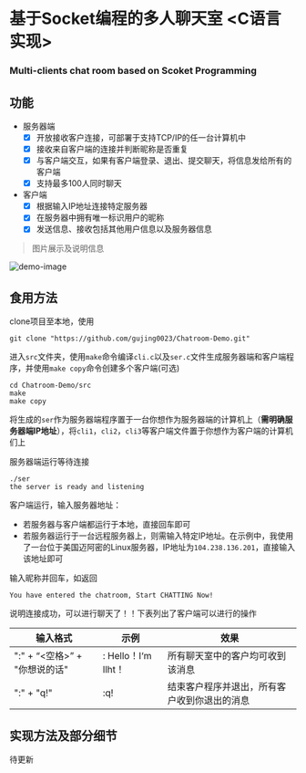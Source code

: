 # 基于Socket编程的多人聊天室 <C语言实现>

### Multi-clients chat room based on Scoket Programming <C implementation>

## 功能

* 服务器端
  - [x] 开放接收客户连接，可部署于支持TCP/IP的任一台计算机中
  - [x] 接收来自客户端的连接并判断昵称是否重复
  - [x] 与客户端交互，如果有客户端登录、退出、提交聊天，将信息发给所有的客户端
  - [x] 支持最多100人同时聊天
* 客户端
  - [x] 根据输入IP地址连接特定服务器
  - [x] 在服务器中拥有唯一标识用户的昵称
  - [x] 发送信息、接收包括其他用户信息以及服务器信息

> 图片展示及说明信息

![demo-image](https://github.com/gujing0023/Chatroom-Demo/blob/master/demo/demo.png)

## 食用方法

clone项目至本地，使用

```shell
git clone "https://github.com/gujing0023/Chatroom-Demo.git"
```

进入```src```文件夹，使用```make```命令编译```cli.c```以及```ser.c```文件生成服务器端和客户端程序，并使用```make copy```命令创建多个客户端(可选)

```shell
cd Chatroom-Demo/src
make
make copy
```

将生成的```ser```作为服务器端程序置于一台你想作为服务器端的计算机上（**需明确服务器端IP地址**），将```cli1```，```cli2```，```cli3```等客户端文件置于你想作为客户端的计算机们上

服务器端运行等待连接

````shell
./ser
the server is ready and listening
````

客户端运行，输入服务器地址：

* 若服务器与客户端都运行于本地，直接回车即可
* 若服务器运行于一台远程服务器上，则需输入特定IP地址。在示例中，我使用了一台位于美国迈阿密的Linux服务器，IP地址为```104.238.136.201```，直接输入该地址即可

输入昵称并回车，如返回

```shell
You have entered the chatroom, Start CHATTING Now!
```

说明连接成功，可以进行聊天了！！下表列出了客户端可以进行的操作

| 输入格式                      | 示例                | 效果                                         |
| ----------------------------- | ------------------- | -------------------------------------------- |
| ":" + “<空格>” + "你想说的话" | : Hello！I‘m llht！ | 所有聊天室中的客户均可收到该消息             |
| ":" + "q!"                    | :q!                 | 结束客户程序并退出，所有客户收到你退出的消息 |

## 实现方法及部分细节

待更新


